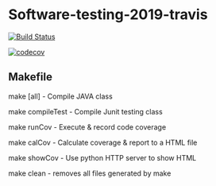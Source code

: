 # Software-testing-2019-travis
[![Build Status](https://travis-ci.org/0756406/Software-testing-2019-travis.svg?branch=master)](https://travis-ci.org/0756406/Software-testing-2019-travis)

[![codecov](https://codecov.io/gh/0756406/Software-testing-2019-travis/branch/master/graph/badge.svg)](https://codecov.io/gh/0756406/Software-testing-2019-travis)

## Makefile
make [all]		- Compile JAVA class

make compileTest	- Compile Junit testing class

make runCov		- Execute & record code coverage

make calCov		- Calculate coverage & report to a HTML file

make showCov		- Use python HTTP server to show HTML

make clean		- removes all files generated by make
